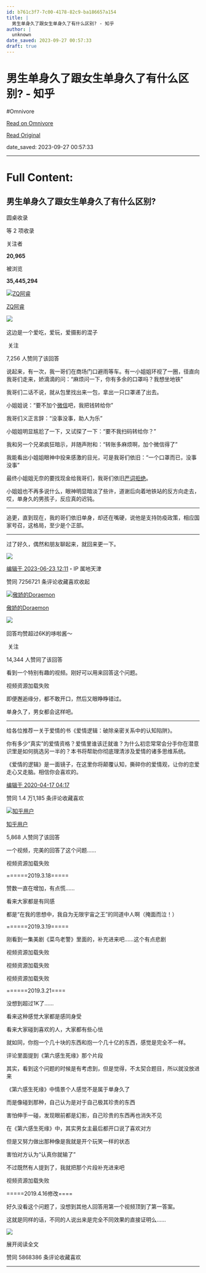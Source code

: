 ```yaml
---
id: b761c3f7-7c00-4178-82c9-ba186657a154
title: |
  男生单身久了跟女生单身久了有什么区别? - 知乎
author: |
  unknown
date_saved: 2023-09-27 00:57:33
draft: true
---
```


# 男生单身久了跟女生单身久了有什么区别? - 知乎
#Omnivore

[Read on Omnivore](https://omnivore.app/me/https-www-zhihu-com-question-310495074-answer-2783059419-18ad4ffc78e)

[Read Original](https://www.zhihu.com/question/310495074/answer/2783059419)

date_saved: 2023-09-27 00:57:33


--- 

# Full Content: 

## 男生单身久了跟女生单身久了有什么区别?

圆桌收录

等 2 项收录

关注者

**20,965**

被浏览

**35,445,294**

[![ZQ阿睿](https://proxy-prod.omnivore-image-cache.app/0x0,sLjsW94fifdxydLdCwQQGbkV_ucLtvNtVTO1nPBHlRTo/https://pica.zhimg.com/v2-ffb71837a9478b33fd9cc1dcd88ba063_l.jpg?source=1940ef5c)](https://www.zhihu.com/people/zqa-rui)

[ZQ阿睿](https://www.zhihu.com/people/zqa-rui)

​![](https://proxy-prod.omnivore-image-cache.app/0x0,sRpP1H2oa_TfsDLpATwsIt6ipVLRN7HlUZGTch2Ee4JQ/https://picx.zhimg.com/v2-4812630bc27d642f7cafcd6cdeca3d7a.jpg?source=88ceefae)

这边是一个爱吃，爱玩，爱摄影的混子

​ 关注

7,256 人赞同了该回答

说起来，有一次，我一哥们在商场门口避雨等车。有一小姐姐环视了一圈，径直向我哥们走来，娇滴滴的问：“麻烦问一下，你有多余的口罩吗？我想坐地铁”

我哥们二话不说，就从包里找出来一包，拿出一只口罩递了出去。

小姐姐说：“要不加个[微信](https://www.zhihu.com/search?q=%E5%BE%AE%E4%BF%A1&search%5Fsource=Entity&hybrid%5Fsearch%5Fsource=Entity&hybrid%5Fsearch%5Fextra=%7B%22sourceType%22%3A%22answer%22%2C%22sourceId%22%3A2783059419%7D)吧，我把钱转给你”

我哥们义正言辞：“没事没事，助人为乐”

小姐姐明显尴尬了一下，又试探了一下：“要不我扫码转给你？”

我和另一个兄弟疯狂暗示，并随声附和：“转账多麻烦啊，加个微信得了”

我能看出小姐姐眼神中投来感激的目光，可是我哥们依旧：“一个口罩而已，没事没事”

最终小姐姐无奈的要找现金给我哥们，我哥们依旧[严词拒绝](https://www.zhihu.com/search?q=%E4%B8%A5%E8%AF%8D%E6%8B%92%E7%BB%9D&search%5Fsource=Entity&hybrid%5Fsearch%5Fsource=Entity&hybrid%5Fsearch%5Fextra=%7B%22sourceType%22%3A%22answer%22%2C%22sourceId%22%3A2783059419%7D)。

小姐姐也不再多说什么，眼神明显暗淡了些许，道谢后向着地铁站的反方向走去，哎，单身久的男孩子，反应真的迟钝。

---

追更，直到现在，我的哥们依旧单身，却还在嘴硬，说他是支持防疫政策，相应国家号召，这格局，至少是个正部。

---

过了好久，偶然和朋友聊起来，就回来更一下。

![](https://proxy-prod.omnivore-image-cache.app/949x792,sx94UQ_wQ_slBLkCSxKxQHCz3i9A9lL--FPEi0ukyVlc/https://picx.zhimg.com/50/v2-5c8de9378d736f1af29830db2f02a4a2_720w.jpg?source=1940ef5c)

[编辑于 2023-06-23 12:11](https://www.zhihu.com/question/310495074/answer/2783059419)・IP 属地天津

​赞同 7256​​721 条评论​收藏​喜欢收起​

[![傲娇的Doraemon](https://proxy-prod.omnivore-image-cache.app/0x0,sln12l2FhHPgWezUQkF0tfhv6-f4HKX7mTG7bstcMhk0/https://pic1.zhimg.com/v2-937b33c301740def19d2bce8f9648192_l.jpg?source=1940ef5c)](https://www.zhihu.com/people/wan-peng-lin)

[傲娇的Doraemon](https://www.zhihu.com/people/wan-peng-lin)

​![](https://proxy-prod.omnivore-image-cache.app/0x0,sRpP1H2oa_TfsDLpATwsIt6ipVLRN7HlUZGTch2Ee4JQ/https://picx.zhimg.com/v2-4812630bc27d642f7cafcd6cdeca3d7a.jpg?source=88ceefae)

回答均赞超过6K的哆啦酱～

​ 关注

14,344 人赞同了该回答

看到一个特别有趣的视频。刚好可以用来回答这个问题。

视频资源加载失败

即便邂逅缘分，都不敢开口，然后又眼睁睁错过。

单身久了，男女都会这样吧。

---

给各位推荐一关于爱情的书《爱情逻辑：破除亲密关系中的认知陷阱》。

你有多少“真实”的爱情资格？爱情里谁该迁就谁？为什么初恋常常会分手你在潜意识里是如何挑选另一半的？本书将帮助你彻底理清涉及爱情的诸多思维系统。

《爱情的逻辑》是一面镜子，在这里你将颠覆认知，撕碎你的爱情观，让你的恋爱走心又走脑。相信你会喜欢的。

[编辑于 2020-04-17 04:17](https://www.zhihu.com/question/310495074/answer/626747656)

​赞同 1.4 万​​1,185 条评论​收藏​喜欢

[![知乎用户](https://proxy-prod.omnivore-image-cache.app/0x0,saD_674oUGEPIRwf0EiEIbXd3omgBvP8liMRq03hG1NI/https://picx.zhimg.com/v2-abed1a8c04700ba7d72b45195223e0ff_l.jpg?source=1940ef5c)](https://www.zhihu.com/people/b97979b66b48207111b85b82122742be)

[知乎用户](https://www.zhihu.com/people/b97979b66b48207111b85b82122742be)

5,868 人赞同了该回答

一个视频，完美的回答了这个问题……

视频资源加载失败

\======2019.3.18=====

赞数一直在增加，有点慌……

看来大家都是有同感

都是“在我的思想中，我自为无限宇宙之王”的同道中人啊（掩面而泣！）

\======2019.3.19=====

刚看到一集美剧《菜鸟老警》里面的，补充进来吧……这个有点悲剧

视频资源加载失败

视频资源加载失败

视频资源加载失败

\======2019.3.21====

没想到超过1K了……

看来这种感觉大家都是感同身受

看来大家碰到喜欢的人，大家都有些心怯

就如同，你抱一个几十块的东西和抱一个几十亿的东西，感觉是完全不一样。

评论里面提到《第六感生死缘》那个片段

其实，看到这个问题的时候是有考虑到，但是觉得，不太契合题目，所以就没放进来

《第六感生死缘》中情景个人感觉不是属于单身久了

而是像碰到那种，自己认为是对于自己极其珍贵的东西

害怕伸手一碰，发现眼前都是幻影，自己珍贵的东西再也消失不见

在《第六感生死缘》中，其实男女主最后都开口说了喜欢对方

但是又努力做出那种像是我就是开个玩笑一样的状态

害怕对方认为“认真你就输了”

不过既然有人提到了，我就把那个片段补充进来吧

视频资源加载失败

\=====2019.4.16修改====

好久没看这个问题了，没想到其他人回答用第一个视频顶到了第一答案。

这就是同样的话，不同的人说出来是完全不同效果的直接证明么……

![](https://proxy-prod.omnivore-image-cache.app/190x0,sltEll4_jHYu5d4WM1wBc5W3o_dzByTZ4VuwO6evetyA/https://picx.zhimg.com/50/v2-2821351976d6bed5408b17ebd1560884_720w.jpg?source=1940ef5c)

展开阅读全文​

​赞同 5868​​386 条评论​收藏​喜欢

---

